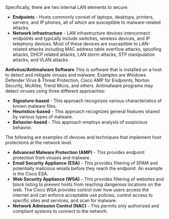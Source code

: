 Specifically, there are two internal LAN elements to secure:
- **Endpoints** - Hosts commonly consist of laptops, desktops, printers, servers, and IP phones, all of which are susceptible to malware-related attacks.
- **Network infrastructure** - LAN infrastructure devices interconnect endpoints and typically include switches, wireless devices, and IP telephony devices. Most of these devices are susceptible to LAN-related attacks including MAC address table overflow attacks, spoofing attacks, DHCP related attacks, LAN storm attacks, STP manipulation attacks, and VLAN attacks.


**Antivirus/Antimalware Software**
This is software that is installed on a host to detect and mitigate viruses and malware. Examples are Windows Defender Virus & Threat Protection, Cisco AMP for Endpoints, Norton Security, McAfee, Trend Micro, and others. Antimalware programs may detect viruses using three different approaches:
- **Signature-based** - This approach recognizes various characteristics of known malware files.
- **Heuristics-based** - This approach recognizes general features shared by various types of malware.
- **Behavior-based** - This approach employs analysis of suspicious behavior.

The following are examples of devices and techniques that implement host protections at the network level.
- **Advanced Malware Protection (AMP)** - This provides endpoint protection from viruses and malware.
- **Email Security Appliance (ESA)** - This provides filtering of SPAM and potentially malicious emails before they reach the endpoint. An example is the Cisco ESA.
- **Web Security Appliance (WSA)** - This provides filtering of websites and block listing to prevent hosts from reaching dangerous locations on the web. The Cisco WSA provides control over how users access the internet and can enforce acceptable use policies, control access to specific sites and services, and scan for malware.
- **Network Admission Control (NAC)** - This permits only authorized and compliant systems to connect to the network.